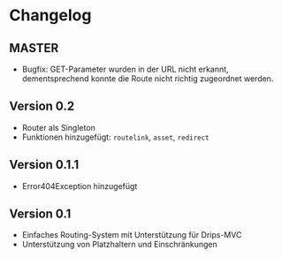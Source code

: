 # Changelog

## MASTER

 - Bugfix: GET-Parameter wurden in der URL nicht erkannt, dementsprechend konnte die Route nicht richtig zugeordnet werden.

## Version 0.2

 - Router als Singleton
 - Funktionen hinzugefügt: `routelink`, `asset`, `redirect`

## Version 0.1.1

 - Error404Exception hinzugefügt

## Version 0.1

 - Einfaches Routing-System mit Unterstützung für Drips-MVC
 - Unterstützung von Platzhaltern und Einschränkungen

